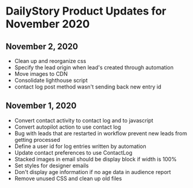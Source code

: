 # DailyStory Product Updates for November 2020
## November 2, 2020
* Clean up and reorganize css
* Specify the lead origin when lead's created through automation
* Move images to CDN
* Consolidate lighthouse script
* contact log post method wasn't sending back new entry id

## November 1, 2020
* Convert contact activity to contact log and to javascript
* Convert autopilot action to use contact log
* Bug with leads that are restarted in workflow prevent new leads from getting processed
* Define a user id for log entries written by automation
* Update contact preferences to use ContactLog
* Stacked images in email should be display block if width is 100%
* Set styles for designer emails
* Don't display age information if no age data in audience report
* Remove unused CSS and clean up old files
